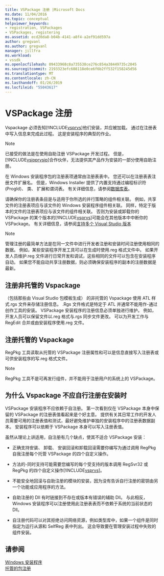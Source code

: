 ```yaml
---
title: VSPackage 注册 |Microsoft Docs
ms.date: 11/04/2016
ms.topic: conceptual
helpviewer_keywords:
- registration, VSPackages
- VSPackages, registering
ms.assetid: ecd20da8-b04b-4141-a8f4-a2ef91dd597a
author: gregvanl
ms.author: gregvanl
manager: jillfra
ms.workload:
- vssdk
ms.openlocfilehash: 09433968c8a735538ce276c854a38449735c2045
ms.sourcegitcommit: 2193323efc608118e0ce6f6b2ff532f158245d56
ms.translationtype: MT
ms.contentlocale: zh-CN
ms.lasthandoff: 01/26/2019
ms.locfileid: "55043617"
---
```

# <a name="vspackage-registration"></a>VSPackage 注册
Vspackage 必须告知[!INCLUDE[vsprvs](../../code-quality/includes/vsprvs_md.md)]他们安装，并应被加载。 通过在注册表中写入信息来完成此过程。 这是安装程序的典型的作业。  
  
> [!NOTE]
>  已接受的做法是在使用自助注册 VSPackage 开发过程。 但是，[!INCLUDE[vsipprvsip](../../extensibility/includes/vsipprvsip_md.md)]合作伙伴，无法提供其产品作为安装的一部分使用自助注册。  
  
 在 Windows 安装程序包的注册表项通常由注册表表中。 您还可以在注册表表注册文件扩展名。 但是，Windows Installer 提供了内置支持通过编程标识符 (ProgId)、 类、 扩展和谓词表。 有关详细信息，请参阅[数据库表](/windows/desktop/Msi/database-tables)。  
  
 请确保你的注册表条目是与适用于你所选的并行策略的组件相关联。 例如，共享文件的注册表项应与该文件的 Windows 安装程序组件相关联。 同样，特定于版本的文件的注册表项应与该文件的组件相关联。 否则为安装或卸载你的 VSPackage 的某个版本的[!INCLUDE[vsprvs](../../code-quality/includes/vsprvs_md.md)]可能会在其他版本中中断你的 VSPackage。 有关详细信息，请参阅[支持多个 Visual Studio 版本](../../extensibility/supporting-multiple-versions-of-visual-studio.md)  
  
> [!NOTE]
>  管理注册的最简单方法是在同一文件中进行开发者注册和安装时间注册使用相同的数据。 例如，某些安装程序开发工具可以在生成时使用.reg 格式文件中。 如果开发人员维护.reg 文件进行日常开发和调试，这些相同的文件可以包含在安装程序自动。 如果您不能自动共享注册数据，则必须确保安装程序的副本的注册数据是最新。  
  
## <a name="registering-unmanaged-vspackages"></a>注册非托管的 Vspackage  
 （包括那些由 Visual Studio 包模板生成） 的非托管的 Vspackage 使用 ATL 样式.rgs 文件来存储注册信息。 .Rgs 文件格式是特定于 ATL 并通常不能用作-通过创作工具的安装。 VSPackage 安装程序的注册信息必须单独进行维护。 例如，开发人员可以保留文件以.reg 格式与.rgs 同步文件更改。 可以为开发工作与 RegEdit 合并或由安装程序使用.reg 文件。  
  
## <a name="registering-managed-vspackages"></a>注册托管的 Vspackage  
 RegPkg 工具读取从托管的 VSPackage 注册属性和可以是信息直接写入注册表或可供安装程序的写.reg 格式文件。  
  
> [!NOTE]
>  RegPkg 工具不是可再发行组件，并不能用于注册用户的系统上的 VSPackage。  
  
## <a name="why-vspackages-should-not-self-register-at-install-time"></a>为什么 Vspackage 不应自行注册在安装时  
 VSPackage 安装程序不应依赖于自注册。 第一次看到仅在 VSPackage 本身中保留的 VSPackage 的注册表值看起来是个好主意。 提供有关其日常工作的开发人员需要可用的注册表值和测试，最好避免维护单独的安装程序中的注册表数据副本。 安装程序可以依赖于 VSPackage 本身可以写入注册表值。  
  
 虽然从理论上讲适用，自注册有几个缺点，使其不适合 VSPackage 安装：  
  
- 正确支持安装、 卸载、 安装回滚和卸载回滚需要你编写为通过调用 RegPkg 自我注册每个托管 VSPackage 的四个自定义操作。  
  
- 方法的-同时支持可能需要您编写的每个受支持的版本调用 RegSvr32 或 RegPkg 的四个自定义操作[!INCLUDE[vsprvs](../../code-quality/includes/vsprvs_md.md)]。  
  
- 不能安全地回滚与自助注册的模块的安装，因为没有告诉自行注册的密钥由另一个功能或应用程序的方法。  
  
- 自助注册的 Dll 有时链接到不存在或版本有错误的辅助 Dll。 与此相反，Windows 安装程序可以注册使用此注册表表而不依赖于系统的当前状态的 Dll。  
  
- 自注册代码可以对其拒绝访问网络资源，例如类型库中，如果一个组件是同时指定为运行从源和 SelfReg 表中列出。 这会导致要在管理安装过程中失败的组件安装。  
  
## <a name="see-also"></a>请参阅  
 [Windows 安装程序](/windows/desktop/Msi/windows-installer-portal)   
 [托管的包注册](https://msdn.microsoft.com/library/f69e0ea3-6a92-4639-8ca9-4c9c210e58a1)